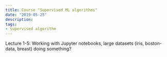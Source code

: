 ```yaml
---
title: Course "Supervised ML algorithms"
date: "2019-05-25"
description: 
tags: 
- supervised algorithm
---
```

Lecture 1-5:
Working with Jupyter notebooks, large datasets (iris, boston-data, breast) doing something?